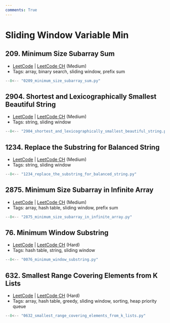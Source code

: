 ```yaml
---
comments: True
---
```


# Sliding Window Variable Min

## 209. Minimum Size Subarray Sum

-   [LeetCode](https://leetcode.com/problems/minimum-size-subarray-sum/) | [LeetCode CH](https://leetcode.cn/problems/minimum-size-subarray-sum/) (Medium)
-   Tags: array, binary search, sliding window, prefix sum

```python title="209. Minimum Size Subarray Sum"
--8<-- "0209_minimum_size_subarray_sum.py"
```

## 2904. Shortest and Lexicographically Smallest Beautiful String

-   [LeetCode](https://leetcode.com/problems/shortest-and-lexicographically-smallest-beautiful-string/) | [LeetCode CH](https://leetcode.cn/problems/shortest-and-lexicographically-smallest-beautiful-string/) (Medium)
-   Tags: string, sliding window

```python title="2904. Shortest and Lexicographically Smallest Beautiful String"
--8<-- "2904_shortest_and_lexicographically_smallest_beautiful_string.py"
```

## 1234. Replace the Substring for Balanced String

-   [LeetCode](https://leetcode.com/problems/replace-the-substring-for-balanced-string/) | [LeetCode CH](https://leetcode.cn/problems/replace-the-substring-for-balanced-string/) (Medium)
-   Tags: string, sliding window

```python title="1234. Replace the Substring for Balanced String"
--8<-- "1234_replace_the_substring_for_balanced_string.py"
```

## 2875. Minimum Size Subarray in Infinite Array

-   [LeetCode](https://leetcode.com/problems/minimum-size-subarray-in-infinite-array/) | [LeetCode CH](https://leetcode.cn/problems/minimum-size-subarray-in-infinite-array/) (Medium)
-   Tags: array, hash table, sliding window, prefix sum

```python title="2875. Minimum Size Subarray in Infinite Array"
--8<-- "2875_minimum_size_subarray_in_infinite_array.py"
```

## 76. Minimum Window Substring

-   [LeetCode](https://leetcode.com/problems/minimum-window-substring/) | [LeetCode CH](https://leetcode.cn/problems/minimum-window-substring/) (Hard)
-   Tags: hash table, string, sliding window

```python title="76. Minimum Window Substring"
--8<-- "0076_minimum_window_substring.py"
```

## 632. Smallest Range Covering Elements from K Lists

-   [LeetCode](https://leetcode.com/problems/smallest-range-covering-elements-from-k-lists/) | [LeetCode CH](https://leetcode.cn/problems/smallest-range-covering-elements-from-k-lists/) (Hard)
-   Tags: array, hash table, greedy, sliding window, sorting, heap priority queue

```python title="632. Smallest Range Covering Elements from K Lists"
--8<-- "0632_smallest_range_covering_elements_from_k_lists.py"
```
